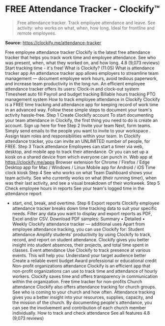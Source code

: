 # FREE Attendance Tracker - Clockify™

> Free attendance tracker. Track employee attendance and leave. See activity: who works on what, when, how long. Ideal for frontline and remote employees.

**Source:** https://clockify.me/attendance-tracker

Free employee attendance tracker
Clockify is the latest free attendance tracker that helps you track work time and employee attendance. See who was present, when, what they worked on, and how long.
4.8 (9,073 reviews)
Start tracking time - it's free!
What is Clockify? (11:05)
What is attendance tracker app
An attendance tracker app allows employers to streamline team management —  document employee work hours, avoid tedious paperwork, and increase team productivity in the long run.
An efficient employee attendance tracker offers its users:
Clock-in and clock-out
system
Timesheet
auto fill
Payroll and budget tracking
Billable hours tracking
PTO
management system
How to track employee attendance in Clockify
Clockify is a FREE time tracking and attendance app for keeping record of work time in an advanced way.
Follow these simple steps to document your team's activity hassle-free.
Step 1
Create Clockify account
To start documenting your team attendance in Clockify, the first thing you need to do is create an account.
Sign up here for free
Step 2
Invite your team
Next, form teams. Simply send emails to the people you want to invite to your
workspace
. Assign team roles and responsibilities within your team. In Clockify attendance tracker, you can invite an UNLIMITED number of people, for FREE.
Step 3
Track attendance
Employees can start a timer via web, desktop, and mobile app to track their attendance. Or you can set up a kiosk on a shared device from which everyone can punch in.
Web app at
https://clockify.me/apps
Browser extension for
Chrome
/
Firefox
/
Edge
Desktop app for
Mac
/
Windows
/
Linux
Mobile app for
Android
/
iOS
Time clock
kiosk
Step 4
See who works on what
Team Dashboard shows your team activity. See who currently works on what (their running timer), when was their last activity, and see a visual breakdown of their workweek.
Step 5
Check employee hours in reports
See your team's logged time in the
attendance report
- start, end, break, and overtime.
Step 6
Export reports
Clockify employee attendance tracker breaks down time tracking data to suit your specific needs. Filter any data you want to display and export reports as PDF, Excel and/or CSV.
Download PDF samples:
Summary
•
Detailed
•
Weekly
Clockify attendance tracker — additional uses
Apart from employee attendance tracking, you can use Clockify for:
Student attendance
Amplify students' productivity by using Clockify to track, record, and report on student attendance. Clockify gives you better insight into student absences, their projects, and total time spent in classes.
Event attendance
Use Clockify to track presence at various events. This will help you:
Understand your target audience better
Create a reliable event
budget
Award professional or educational credit
Non-profit organizations attendance
Clockify is an efficient app that non-profit organizations can use to track time and attendance of hourly workers. Clockify saves time and offers transparency in communication within the organization.
Free time tracker for non-profits
Church attendance
Clockify also offers attendance tracking for church groups. See who is coming to your church and how often. Attendance tracking gives you a better insight into your resources, supplies, capacity, and the mission of the church. By documenting people's attendance, you can see the involvement and contribution of each church member individually.
How to track and check attendance
See all features
4.8 (9,073 reviews)